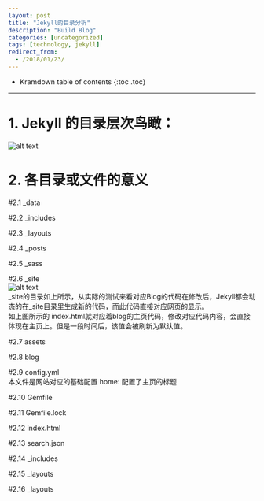 ```yaml
---
layout: post
title: "Jekyll的目录分析"
description: "Build Blog"
categories: [uncategorized]
tags: [technology, jekyll]
redirect_from:
  - /2018/01/23/
---
```

* Kramdown table of contents
{:toc .toc}
---

# 1. Jekyll 的目录层次鸟瞰：  
![alt text](http://p30p0kjya.bkt.clouddn.com/2018-01-24_005752%20Jekyll.png "Jekyll的目录结构")

# 2. 各目录或文件的意义  
#2.1   _data  

#2.2   _includes 

#2.3   _layouts 

#2.4   _posts 

#2.5   _sass  

#2.6   _site  
![alt text](http://p30p0kjya.bkt.clouddn.com/2018-01-24_010916_site.png "_site 的目录结构")  
_site的目录如上所示，从实际的测试来看对应Blog的代码在修改后，Jekyll都会动态的在_site目录里生成新的代码，而此代码直接对应网页的显示。  
如上图所示的 index.html就对应着blog的主页代码，修改对应代码内容，会直接体现在主页上。但是一段时间后，该值会被刷新为默认值。

#2.7   assets 

#2.8   blog 

#2.9   config.yml  
本文件是网站对应的基础配置
home: 配置了主页的标题

#2.10   Gemfile 

#2.11   Gemfile.lock  

#2.12   index.html 

#2.13   search.json  

#2.14   _includes 

#2.15   _layouts 

#2.16   _layouts 
